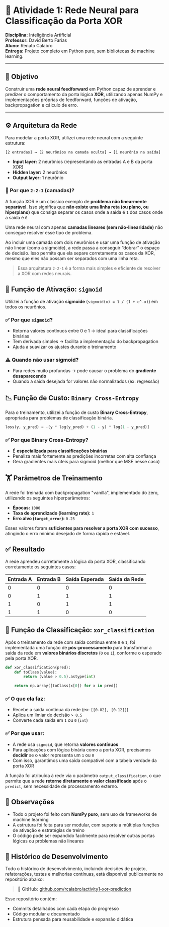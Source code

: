 # 🧠 Atividade 1: Rede Neural para Classificação da Porta XOR

**Disciplina:** Inteligência Artificial  
**Professor:** David Berto Farias  
**Aluno:** Renato Calabro  
**Entrega:** Projeto completo em Python puro, sem bibliotecas de machine learning.

---

## 🎯 Objetivo

Construir uma **rede neural feedforward** em Python capaz de aprender e predizer o comportamento da porta lógica **XOR**, utilizando apenas NumPy e implementações próprias de feedforward, funções de ativação, backpropagation e cálculo de erro.

---

## ⚙️ Arquitetura da Rede

Para modelar a porta XOR, utilizei uma rede neural com a seguinte estrutura:

    [2 entradas] → [2 neurônios na camada oculta] → [1 neurônio na saída]

- **Input layer:** 2 neurônios (representando as entradas A e B da porta XOR)
- **Hidden layer:** 2 neurônios
- **Output layer:** 1 neurônio

### 🔎 Por que `2-2-1` (camadas)?

A função XOR é um clássico exemplo de **problema não linearmente separável**. Isso significa que **não existe uma linha reta (ou plano, ou hiperplano)** que consiga separar os casos onde a saída é `1` dos casos onde a saída é `0`.

Uma rede neural com apenas **camadas lineares (sem não-linearidade)** não consegue resolver esse tipo de problema.

Ao incluir uma camada com dois neurônios e usar uma função de ativação não linear (como a sigmoide), a rede passa a conseguir “dobrar” o espaço de decisão. Isso permite que ela separe corretamente os casos da XOR, mesmo que eles não possam ser separados com uma linha reta.

> Essa arquitetura `2-2-1` é a forma mais simples e eficiente de resolver a XOR com redes neurais.

## 🧪 Função de Ativação: `sigmoid`

Utilizei a função de ativação **sigmoide** (`sigmoid(x) = 1 / (1 + e^-x)`) em todos os neurônios.

### ✅ Por que `sigmoid`?

- Retorna valores contínuos entre 0 e 1 → ideal para classificações binárias
- Tem derivada simples → facilita a implementação do backpropagation
- Ajuda a suavizar os ajustes durante o treinamento

### ⚠️ Quando **não** usar sigmoid?

- Para redes muito profundas → pode causar o problema do **gradiente desaparecendo**
- Quando a saída desejada for valores não normalizados (ex: regressão)

## 📉 Função de Custo: `Binary Cross-Entropy`

Para o treinamento, utilizei a função de custo **Binary Cross-Entropy**, apropriada para problemas de classificação binária.

```python
loss(y, y_pred) = -[y * log(y_pred) + (1 - y) * log(1 - y_pred)]
```

### ✅ Por que Binary Cross-Entropy?

- É **especializada para classificações binárias**
- Penaliza mais fortemente as predições incorretas com alta confiança
- Gera gradientes mais úteis para sigmoid (melhor que MSE nesse caso)

## 🏋️ Parâmetros de Treinamento

A rede foi treinada com backpropagation "vanilla", implementado do zero, utilizando os seguintes hiperparâmetros:

- **Épocas:** `1000`
- **Taxa de aprendizado (learning rate):** `1`
- **Erro alvo (`target_error`):** `0.25`

Esses valores foram **suficientes para resolver a porta XOR com sucesso**, atingindo o erro mínimo desejado de forma rápida e estável.

## ✅ Resultado

A rede aprendeu corretamente a lógica da porta XOR, classificando corretamente os seguintes casos:

| Entrada A | Entrada B | Saída Esperada | Saída da Rede |
|-----------|-----------|----------------|----------------|
|     0     |     0     |       0        |       0        |
|     0     |     1     |       1        |       1        |
|     1     |     0     |       1        |       1        |
|     1     |     1     |       0        |       0        |

## 🧮 Função de Classificação: `xor_classification`

Após o treinamento da rede com saída contínua entre `0` e `1`, foi implementada uma função de **pós-processamento** para transformar a saída da rede em **valores binários discretos** (`0` ou `1`), conforme o esperado pela porta XOR.

```python
def xor_classification(pred):
    def toClass(value):
        return (value > 0.5).astype(int)

    return np.array([toClass(x[0]) for x in pred])
```

### ✅ O que ela faz:

- Recebe a saída contínua da rede (ex: `[[0.82], [0.12]]`)
- Aplica um limiar de decisão `> 0.5`
- Converte cada saída em `1` ou `0` (`int`)

### ✅ Por que usar:

- A rede usa `sigmoid`, que retorna **valores contínuos**
- Para aplicações com lógica binária como a porta XOR, precisamos **decidir** se o valor representa um `1` ou `0`
- Com isso, garantimos uma saída compatível com a tabela verdade da porta XOR

A função foi atribuída à rede via o parâmetro `output_classification`, o que permite que a rede **retorne diretamente o valor classificado** após o `predict`, sem necessidade de processamento externo.

## 🧰 Observações

- Todo o projeto foi feito com **NumPy puro**, sem uso de frameworks de machine learning
- A estrutura foi feita para ser modular, com suporte a múltiplas funções de ativação e estratégias de treino
- O código pode ser expandido facilmente para resolver outras portas lógicas ou problemas não lineares

## 🔗 Histórico de Desenvolvimento

Todo o histórico de desenvolvimento, incluindo decisões de projeto, refatorações, testes e melhorias contínuas, está disponível publicamente no repositório abaixo:

> 📂 **GitHub:** [github.com/rcalabro/activity1-xor-prediction](https://github.com/rcalabro/activity1-xor-prediction)

Esse repositório contém:
- Commits detalhados com cada etapa do progresso
- Código modular e documentado
- Estrutura pensada para reusabilidade e expansão didática
